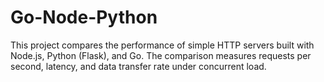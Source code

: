 # Go-Node-Python
This project compares the performance of simple HTTP servers built with Node.js, Python (Flask), and Go. The comparison measures requests per second, latency, and data transfer rate under concurrent load.
